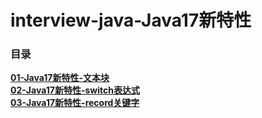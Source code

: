 # interview-java-Java17新特性

### 目录
**[01-Java17新特性-文本块](01_Java17新特性_文本块.md)**  
**[02-Java17新特性-switch表达式](02_Java17新特性_switch表达式.md)**  
**[03-Java17新特性-record关键字](03_Java17新特性_record关键字.md)**  
